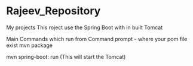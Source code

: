 # Rajeev_Repository
My projects 
This roject use the Spring Boot with in built Tomcat 

Main Commands which run from Command prompt - where your pom file exist
mvn package

mvn spring-boot: run    (This will start the Tomcat)